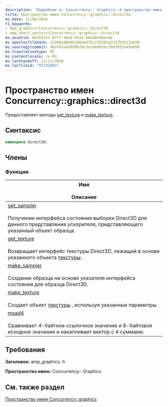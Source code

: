 ```yaml
---
description: 'Подробнее о: Concurrency:: Graphics::d пространство имен irect3d'
title: Пространство имен Concurrency::graphics::direct3d
ms.date: 11/04/2016
f1_keywords:
- amp_graphics/Concurrency::graphics::direct3d
- amp_short_vectors/Concurrency::graphics::direct3d
ms.assetid: be283331-07cf-46e4-91a1-e8aa85d4ec8e
ms.openlocfilehash: 15204a48b6b166bed7bc23b281e21d7b5b11ae50
ms.sourcegitcommit: d6af41e42699628c3e2e6063ec7b03931a49a098
ms.translationtype: MT
ms.contentlocale: ru-RU
ms.lasthandoff: 12/11/2020
ms.locfileid: "97132903"
---
```

# <a name="concurrencygraphicsdirect3d-namespace"></a>Пространство имен Concurrency::graphics::direct3d

Предоставляет методы [get_texture](concurrency-graphics-direct3d-namespace-functions.md#get_texture) и [make_texture](concurrency-graphics-direct3d-namespace-functions.md#make_texture) .

## <a name="syntax"></a>Синтаксис

```cpp
namespace direct3d;
```

## <a name="members"></a>Члены

### <a name="functions"></a>Функции

|Имя<br /><br /> Описание|
|--------------------------|
|[get_sampler](concurrency-graphics-direct3d-namespace-functions.md#get_sampler)<br /><br /> Получение интерфейса состояния выборки Direct3D для данного представления ускорителя, представляющего указанный объект образца.|
|[get_texture](concurrency-graphics-direct3d-namespace-functions.md#get_texture)<br /><br /> Возвращает интерфейс текстуры Direct3D, лежащий в основе указанного объекта [текстуры](texture-class.md) .|
|[make_sampler](concurrency-graphics-direct3d-namespace-functions.md#make_sampler)<br /><br /> Создание образца на основе указателя интерфейса состояния для образца Direct3D.|
|[make_texture](concurrency-graphics-direct3d-namespace-functions.md#make_texture)<br /><br /> Создает объект [текстуры](texture-class.md) , используя указанные параметры.|
|[msad4](concurrency-graphics-direct3d-namespace-functions.md#msad4)<br /><br /> Сравнивает 4-байтное ссылочное значение и 8-байтовое исходное значение и накапливает вектор с 4 суммами.|

## <a name="requirements"></a>Требования

**Заголовок:** amp_graphics. h

**Пространство имен:** Concurrency:: Graphics

## <a name="see-also"></a>См. также раздел

[Пространство имен Concurrency::graphics](concurrency-graphics-namespace.md)
